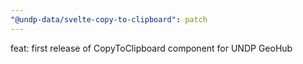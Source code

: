 ```yaml
---
"@undp-data/svelte-copy-to-clipboard": patch
---
```


feat: first release of CopyToClipboard component for UNDP GeoHub
